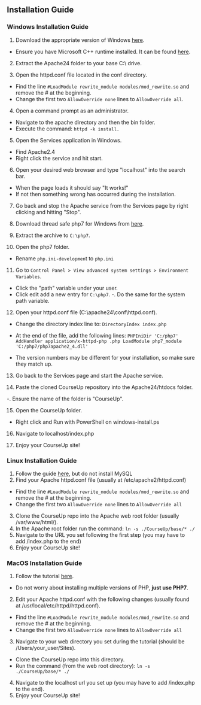 Installation Guide
--------

### Windows Installation Guide
1. Download the appropriate version of Windows [here](https://www.apachelounge.com/download/).
	
- Ensure you have Microsoft C++ runtime installed. It can be found [here](https://www.microsoft.com/en-us/download/details.aspx?id=48145).
	
2. Extract the Apache24 folder to your base C:\ drive.

3. Open the httpd.conf file located in the conf directory.
- Find the line `#LoadModule rewrite_module modules/mod_rewrite.so` and remove the # at the beginning.
- Change the first two `AllowOverride none` lines to `AllowOverride all`.
	
4. Open a command prompt as an administrator.
- Navigate to the apache directory and then the bin folder.
- Execute the command: `httpd -k install.`
	
5. Open the Services application in Windows.
- Find Apache2.4
- Right click the service and hit start.
	
6. Open your desired web browser and type "localhost" into the search bar.
- When the page loads it should say "It works!"
- If not then something wrong has occurred during the installation.
	
7. Go back and stop the Apache service from the Services page by right clicking and hitting "Stop".

8. Download thread safe php7 for Windows from [here](https://www.php.net/downloads.php).

9. Extract the archive to `C:\php7`.

10. Open the php7 folder.

- Rename `php.ini-developmen`t to `php.ini`

11. Go to `Control Panel > View advanced system settings > Environment Variables`.

- Click the "path" variable under your user.
- Click edit add a new entry for `C:\php7`.
-. Do the same for the system path variable.

12. Open your httpd.conf file (C:\apache24\conf\httpd.conf).

- Change the directory index line to: `DirectoryIndex index.php`

- At the end of the file, add the following lines: 
      ```
      PHPIniDir 'C:/php7'
      AddHandler application/x-httpd-php .php
      LoadModule php7_module 'C:/php7/php7apache2_4.dll'
      ```

- The version numbers may be different for your installation, so make sure they match up.

13. Go back to the Services page and start the Apache service.

14. Paste the cloned CourseUp repository into the Apache24/htdocs folder.

-. Ensure the name of the folder is "CourseUp".

15. Open the CourseUp folder.

- Right click and Run with PowerShell on windows-install.ps

16. Navigate to localhost/index.php

17. Enjoy your CourseUp site!



### Linux Installation Guide

1. Follow the guide [here](https://www.ostechnix.com/install-apache-mysql-php-lamp-stack-on-ubuntu-18-04-lts/), but do not install MySQL
2. Find your Apache httpd.conf file (usually at /etc/apache2/httpd.conf)
- Find the line `#LoadModule rewrite_module modules/mod_rewrite.so` and remove the # at the beginning.
- Change the first two `AllowOverride none` lines to `AllowOverride all`
3. Clone the CourseUp repo into the Apache web root folder (usually /var/www/html/).
4. In the Apache root folder run the command: `ln -s ./CourseUp/base/* ./`
5. Navigate to the URL you set following the first step (you may have to add /index.php to the end)
6. Enjoy your CourseUp site!



### MacOS Installation Guide

1. Follow the tutorial [here](https://getgrav.org/blog/macos-catalina-apache-multiple-php-versions).
- Do not worry about installing multiple versions of PHP, **just use PHP7**.
2. Edit your Apache httpd.conf with the following changes (usually found at /usr/local/etc/httpd/httpd.conf).
- Find the line `#LoadModule rewrite_module modules/mod_rewrite.so` and remove the # at the beginning.
- Change the first two `AllowOverride none` lines to `AllowOverride all`
3. Navigate to your web directory you set during the tutorial (should be /Users/your_user/Sites).
- Clone the CourseUp repo into this directory.
- Run the command (from the web root directory): `ln -s ./CourseUp/base/* ./`
4. Navigate to the localhost url you set up (you may have to add /index.php to the end).
5. Enjoy your CourseUp site!







